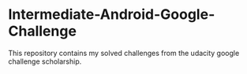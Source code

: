 # Intermediate-Android-Google-Challenge
This repository contains my solved challenges from the udacity google challenge scholarship.
